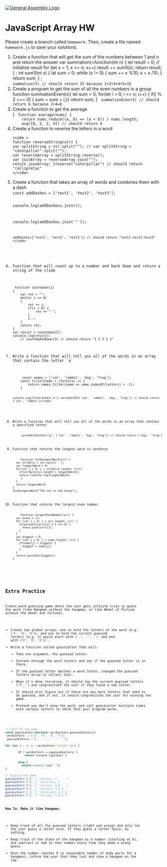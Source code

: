 [![General Assembly Logo](https://camo.githubusercontent.com/1a91b05b8f4d44b5bbfb83abac2b0996d8e26c92/687474703a2f2f692e696d6775722e636f6d2f6b6538555354712e706e67)](https://generalassemb.ly/education/web-development-immersive)

# JavaScript Array HW

Please create a branch called `homework`. Then, create a file named `homework.js` to save your solutions.

<ol>
  <li>Create a function that will get the sum of the numbers between 1 and n and return the answer
  var summation(=function(int n) 
{ 
   let result = 0; // initialize result 
    for (let x = 1; x <= n; x++) 
        result += sum1(x); 
        return result; 
} ;
int sum1(int x) 
{ 
    lat sum = 0; 
    while (x != 0) 
    { 
        sum += x %10; 
        x   = x /10; 
    } 
    return sum; 
} ;
  <br>
    <code>summation(5) // should return 15 because 1+2+3+4+5=15</code>
  </li>
  <li>Create a program to get the sum of all the even numbers in a group
  <br>
  function summationEven(n){
    let sum = 0;
  for(let i = 0; i <= n; i++) {
  if(i % 2 === 0) {
   sum = sum + i;}}
     return sum;
}
    <code > summationEven(5) // should return 6 because 2+4=6</code>
  </li>
    
  <li>Create a function to get the average 

  <br>
}
    <code> function average(nums) {
    return nums.reduce((a, b) => (a + b)) / nums.length;
    avg([8, 2, 2, 4]) // should return 4</code>
  </li>
  <li>Create a function to reverse the letters in a word
  <br>

    <code > 
    function reverseString(str) {
    var splitString = str.split(""); // var splitString = "caterpillar".split("");
    var reverseArray = splitString.reverse(); 
    var joinArray = reverseArray.join(""); 
    return joinArray; }reverse("caterpillar") // should return "rallipretac"
    </code>
  </li>
  <li>Create a function that takes an array of words and combines them with a dash
  <br>
    <code >const addDashes = ['test1', 'test2', 'test3'];

console.log(addDashess.join());

console.log(addDashes.join('"'));
 
    addDashes(['test1', 'test2', 'test3']) // should return "test1-test2-test3"</code>
  </li>
  <li>Function that will count up to a number and back down and return a string of the climb
  <br>
    <code>
 function countdown(i)    
{
    var ret = "";   
    while( i >= 0)
    {
        ret += i;
        if(i > 0) {
            ret += " "; 
        }
        i--;   
    }
    return ret;
}
var result = countdown(5);  
console.log(result);
    // countUpAndDown(3) // should return "1 2 3 2 1"</code>
  </li>
  <li>Write a function that will tell you all of the words in an array that contain the letter `a`
  <br>
    <code >
     const names = ['cat', 'rabbit', 'dog', 'frog'];
    const filterItems = (letters) => {
        return names.filter(name => name.indexOf(letters) > -1);
    } 

    console.log(filterItems('a')) wordsWithA(['cat', 'rabbit', 'dog', 'frog']) // should return ['cat', 'rabbit']</code>
  </li>
  <li>Write a function that will tell you all of the words in an array that contain a specified letter
  <br>
    <code > wordsWithLetter("g", ['cat', 'rabbit', 'dog', 'frog']) // should return ['dog', 'frog']</code>
  </li>
  <li>Function that returns the longest word in sentence
  <br>
    <code>function findLongestWord(str) {
  var strSplit = str.split(' ');
  var longestWord = 0;
  for(var i = 0; i < strSplit.length; i++){
    if(strSplit[i].length > longestWord){
	return console.log(longestWord);
     }
  }
  return longestWord;
}
findLongestWord("The cat in the house");</code>
  </li>
  <li>Function that returns the largest even number
  <br>
    <code>function largestEvenNumber(arr) {
  var evens = [];
  for (var i = 0; i < arr.length; i++) {
    if(parseInt(arr[i]) % 2 === 0) {
      evens.push(arr[i]);
    }
  }
  var biggest = 0;
  for (var j = 0; j < nums.length; j++) {
    if(nums[j] > biggest) {
      biggest = nums[j];
    }
  }
  return parseInt(biggest);
}
</code>
  </li>
</ol>

## Extra Practice

Create word guessing game where the user gets infinite tries to guess the word (like Hangman without the hangman, or like Wheel of Fortune without the wheel and fortune).

- Create two global arrays: one to hold the letters of the word (e.g. `['F', 'O', 'X']`), and one to hold the current guessed letters (e.g. it would start with `['_', '_', '_]'` and end with `['F', 'O', 'X']`)`.
- Write a function called guessLetter that will:
  - Take one argument, the guessed letter.
  - Iterate through the word letters and see if the guessed letter is in there.
  - If the guessed letter matches a word letter, changed the guessed letters array to reflect that.
  - When it's done iterating, it should log the current guessed letters ('F__') and congratulate the user if they found a new letter.
  - It should also figure out if there are any more letters that need to be guessed, and if not, it should congratulate the user for winning the game.
  - Pretend you don't know the word, and call guessLetter multiple times with various letters to check that your program works.

```js
// start of the game
const guessLetter=function( wordLetters,guessedLetters){
 wordLetters  = ['G', 'O', 'A', 'T'];
 guessedLetters = ['_', '_', '_', '_'];

for (var i = 0; i < wordLetters.length; i++) {

        if ( wordLetters ===guessedLetters) {
            return consele.log(char) }
              
        else {
          return console.log("_")}
}

// playing the game
guessLetter('G'); // "Correct, G _ _ _"
guessLetter('I'); // "Incorrect, G _ _ _"
guessLetter('O'); // "Correct, G O _ _"
guessLetter('A'); // "Correct, G O A _"
guessLetter('L'); // "Incorrect, G O A _"
guessLetter('T'); // "You Win, G O A T"
```
**How To: Make it like Hangman:**
- Keep track of all the guessed letters (right and wrong) and only let the user guess a letter once. If they guess a letter twice, do nothing.
- Keep track of the state of the hangman as a number (starting at 0), and subtract or add to that number every time they make a wrong guess.
- Once the number reaches 6 (a reasonable number of body parts for a hangman), inform the user that they lost and show a hangman on the log.
